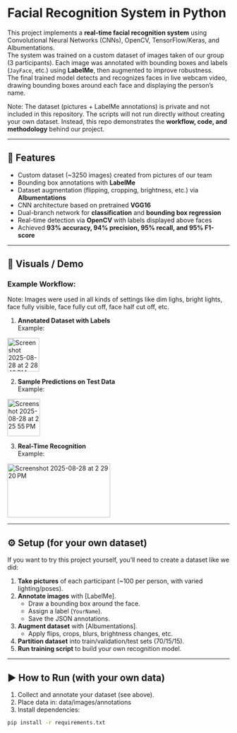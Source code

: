 # Facial Recognition System in Python

This project implements a **real-time facial recognition system** using Convolutional Neural Networks (CNNs), OpenCV, TensorFlow/Keras, and Albumentations.  
The system was trained on a custom dataset of images taken of our group (3 participants). Each image was annotated with bounding boxes and labels (`JayFace`, etc.) using **LabelMe**, then augmented to improve robustness.  
The final trained model detects and recognizes faces in live webcam video, drawing bounding boxes around each face and displaying the person’s name.

Note: The dataset (pictures + LabelMe annotations) is private and not included in this repository. The scripts will not run directly without creating your own dataset. Instead, this repo demonstrates the **workflow, code, and methodology** behind our project.

---

## 🚀 Features
- Custom dataset (~3250 images) created from pictures of our team  
- Bounding box annotations with **LabelMe**  
- Dataset augmentation (flipping, cropping, brightness, etc.) via **Albumentations**  
- CNN architecture based on pretrained **VGG16**  
- Dual-branch network for **classification** and **bounding box regression**  
- Real-time detection via **OpenCV** with labels displayed above faces  
- Achieved **93% accuracy, 94% precision, 95% recall, and 95% F1-score**

---

## 📸 Visuals / Demo
### Example Workflow:
Note: Images were used in all kinds of settings like dim lighs, bright lights, face fully visible, face fully cut off, face half cut off, etc.

1. **Annotated Dataset with Labels**  
Example:  
<img width="72" height="76" alt="Screenshot 2025-08-28 at 2 28 48 PM" src="https://github.com/user-attachments/assets/b10398ef-d04d-4736-9cd1-892ef734a11f" />

2. **Sample Predictions on Test Data**  
Example:
<img width="74" height="84" alt="Screenshot 2025-08-28 at 2 25 55 PM" src="https://github.com/user-attachments/assets/ed16011a-e33d-4ef9-b45b-9297c9dc3184" />

3. **Real-Time Recognition**  
Example:
<img width="233" height="122" alt="Screenshot 2025-08-28 at 2 29 20 PM" src="https://github.com/user-attachments/assets/341d5c7e-abd0-4f1f-85fa-ab130405ba01" />

---

## ⚙️ Setup (for your own dataset)

If you want to try this project yourself, you’ll need to create a dataset like we did:

1. **Take pictures** of each participant (~100 per person, with varied lighting/poses).
2. **Annotate images** with [LabelMe].  
   - Draw a bounding box around the face.  
   - Assign a label (`YourName`).  
   - Save the JSON annotations.  
3. **Augment dataset** with [Albumentations].  
   - Apply flips, crops, blurs, brightness changes, etc.  
4. **Partition dataset** into train/validation/test sets (70/15/15).  
5. **Run training script** to build your own recognition model.

---

## ▶️ How to Run (with your own data)

1. Collect and annotate your dataset (see above).
2. Place data in: data/images/annotations
3. Install dependencies:
```bash
pip install -r requirements.txt

